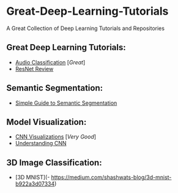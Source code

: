 # Great-Deep-Learning-Tutorials
A Great Collection of Deep Learning Tutorials and Repositories

## Great Deep Learning Tutorials:
- [Audio Classification](https://towardsdatascience.com/audio-classification-using-fastai-and-on-the-fly-frequency-transforms-4dbe1b540f89) [_Great_]  
- [ResNet Review](https://towardsdatascience.com/review-resnet-winner-of-ilsvrc-2015-image-classification-localization-detection-e39402bfa5d8)  

## Semantic Segmentation:
- [Simple Guide to Semantic Segmentation](https://medium.com/beyondminds/a-simple-guide-to-semantic-segmentation-effcf83e7e54)  

## Model Visualization:
- [CNN Visualizations](https://github.com/utkuozbulak/pytorch-cnn-visualizations) [_Very Good_]  
- [Understanding CNN](http://cs231n.github.io/understanding-cnn/)  

## 3D Image Classification:
- [3D MNIST](- https://medium.com/shashwats-blog/3d-mnist-b922a3d07334)  
